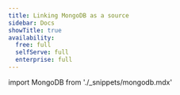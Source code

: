 ```yaml
---
title: Linking MongoDB as a source
sidebar: Docs
showTitle: true
availability:
  free: full
  selfServe: full
  enterprise: full
---
```


import MongoDB from './_snippets/mongodb.mdx'

<MongoDB />